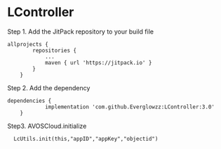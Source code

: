 # LController

Step 1. Add the JitPack repository to your build file
```
allprojects {
		repositories {
			...
			maven { url 'https://jitpack.io' }
		}
	}
 ```

Step 2. Add the dependency
```
dependencies {
	        implementation 'com.github.Everglowzz:LController:3.0'
	}
```

Step3.  AVOSCloud.initialize  

```
  LcUtils.init(this,"appID","appKey","objectid")
```
